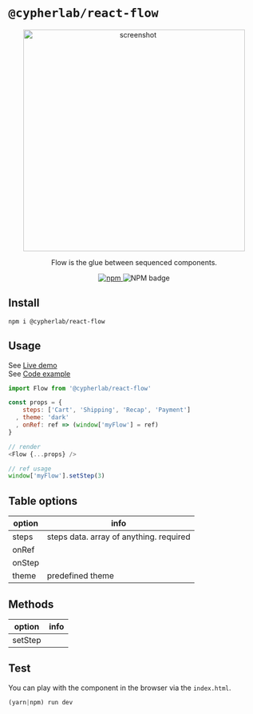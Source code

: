 # `@cypherlab/react-flow`

<p align="center">
  <img width="444" alt="screenshot" src="https://user-images.githubusercontent.com/503577/65241677-71e8ed80-dae4-11e9-9213-bf10c8ebc507.png">
</p>

<p align="center">
  Flow is the glue between sequenced components.
</p>
<p align="center">
  <a href="https://www.npmjs.com/package/@cypherlab/react-flow">
    <img alt="npm" src="https://img.shields.io/npm/v/@cypherlab/react-flow">
  </a>
  <img alt="NPM badge" src="https://img.shields.io/npm/l/@cypherlab/react-flow">
</p>


## Install
```
npm i @cypherlab/react-flow
```


## Usage

See [Live demo](https://raw.githack.com/cypherlab/react-flow/master/index.html)  
See [Code example](https://github.com/cypherlab/react-flow/blob/master/index.html)  

```js
import Flow from '@cypherlab/react-flow'

const props = {
    steps: ['Cart', 'Shipping', 'Recap', 'Payment']
  , theme: 'dark' 
  , onRef: ref => (window['myFlow'] = ref)
}

// render
<Flow {...props} />

// ref usage
window['myFlow'].setStep(3)
```



## Table options

| option        | info                                                            |
|---------------|-----------------------------------------------------------------|
| steps         | steps data. array of anything. required                         |
| onRef         |                                                                 |
| onStep        |                                                                 |
| theme         | predefined theme                                                |

## Methods

| option        | info                                                            |
|---------------|-----------------------------------------------------------------|
| setStep       |   |



## Test 

You can play with the component in the browser via the `index.html`.

```js
(yarn|npm) run dev
```